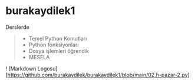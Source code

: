 # burakaydilek1
Derslerde
>- Temel Python Komutları
>- Python fonksiyonları
>- Dosya işlemleri öğrendik
>- MESELA

! [Markdown Logosu][https://github.com/burakaydilek/burakaydilek1/blob/main/02.h-pazar-2.py] 
